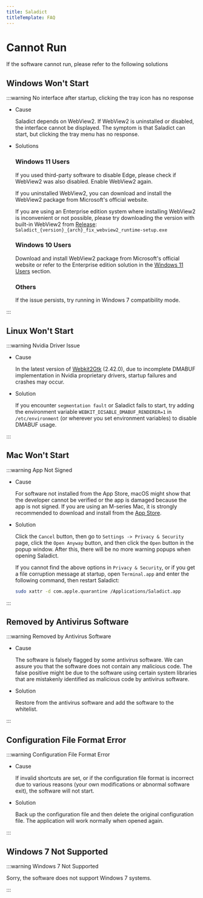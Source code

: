 ```yaml
---
title: Saladict
titleTemplate: FAQ
---
```


# Cannot Run

If the software cannot run, please refer to the following solutions

## Windows Won't Start

:::warning No interface after startup, clicking the tray icon has no response

- Cause

  Saladict depends on WebView2. If WebView2 is uninstalled or disabled, the interface cannot be displayed. The symptom is that Saladict can start, but clicking the tray menu has no response.

- Solutions

  ### Windows 11 Users

  If you used third-party software to disable Edge, please check if WebView2 was also disabled. Enable WebView2 again.

  If you uninstalled WebView2, you can download and install the WebView2 package from Microsoft's official website.

  If you are using an Enterprise edition system where installing WebView2 is inconvenient or not possible, please try downloading the version with built-in WebView2 from [Release](https://github.com/allentown521/saladict/releases/latest): `Saladict_{version}_{arch}_fix_webview2_runtime-setup.exe`

  ### Windows 10 Users

  Download and install WebView2 package from Microsoft's official website or refer to the Enterprise edition solution in the [Windows 11 Users](#windows-11-users) section.

  ### Others

  If the issue persists, try running in Windows 7 compatibility mode.

:::

## Linux Won't Start

:::warning Nvidia Driver Issue

- Cause

  In the latest version of [Webkit2Gtk](https://archlinux.org/packages/extra/x86_64/webkit2gtk) (2.42.0), due to incomplete DMABUF implementation in Nvidia proprietary drivers, startup failures and crashes may occur.

- Solution

  If you encounter `segmentation fault` or Saladict fails to start, try adding the environment variable `WEBKIT_DISABLE_DMABUF_RENDERER=1` in `/etc/environment` (or wherever you set environment variables) to disable DMABUF usage.

:::

## Mac Won't Start

:::warning App Not Signed

- Cause

  For software not installed from the App Store, macOS might show that the developer cannot be verified or the app is damaged because the app is not signed. If you are using an M-series Mac, it is strongly recommended to download and install from the [App Store](https://apps.apple.com/us/app/6740262076).

- Solution

  Click the `Cancel` button, then go to `Settings -> Privacy & Security` page, click the `Open Anyway` button, and then click the `Open` button in the popup window. After this, there will be no more warning popups when opening Saladict.

  If you cannot find the above options in `Privacy & Security`, or if you get a file corruption message at startup, open `Terminal.app` and enter the following command, then restart Saladict:

  ```bash
  sudo xattr -d com.apple.quarantine /Applications/Saladict.app
  ```

:::

## Removed by Antivirus Software

:::warning Removed by Antivirus Software

- Cause

  The software is falsely flagged by some antivirus software. We can assure you that the software does not contain any malicious code. The false positive might be due to the software using certain system libraries that are mistakenly identified as malicious code by antivirus software.

- Solution

  Restore from the antivirus software and add the software to the whitelist.

:::

## Configuration File Format Error

:::warning Configuration File Format Error

- Cause

  If invalid shortcuts are set, or if the configuration file format is incorrect due to various reasons (your own modifications or abnormal software exit), the software will not start.

- Solution

  Back up the configuration file and then delete the original configuration file. The application will work normally when opened again.

:::

## Windows 7 Not Supported

:::warning Windows 7 Not Supported

  Sorry, the software does not support Windows 7 systems.

:::
